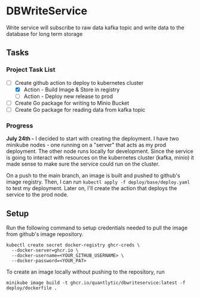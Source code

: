 # DBWriteService
Write service will subscribe to raw data kafka topic and write data to the database for long term storage

## Tasks
### Project Task List
- [ ] Create github action to deploy to kubernetes cluster
    - [x] Action - Build Image & Store in registry
    - [ ] Action - Deploy new release to prod
- [ ] Create Go package for writing to Minio Bucket
- [ ] Create Go package for reading data from kafka topic

### Progress
**July 24th -** I decided to start with creating the deployment. I have two minikube nodes - one running on a "server" that acts as my prod deployment. The other node runs locally for development. Since the service is going to interact with resources on the kubernetes cluster (kafka, minio) it made sense to make sure the service could run on the cluster.

On a push to the main branch, an image is built and pushed to github's image registry. Then, I can run `kubectl apply -f deploy/base/deploy.yaml` to test my deployment. Later on, I'll create the action that deploys the service to the prod node. 


## Setup
Run the following command to setup credentials needed to pull the image from github's image repository. 

```
kubectl create secret docker-registry ghcr-creds \
  --docker-server=ghcr.io \
  --docker-username=<YOUR_GITHUB_USERNAME> \
  --docker-password=<YOUR_PAT>
```

To create an image locally without pushing to the repository, run 
```
minikube image build -t ghcr.io/quantlytic/dbwriteservice:latest -f deploy/dockerfile .
```